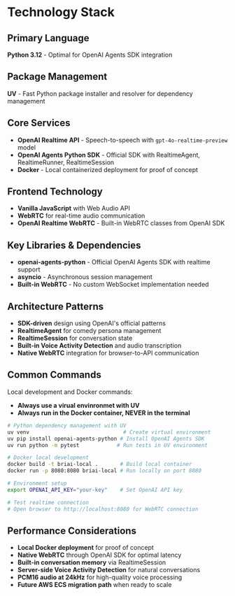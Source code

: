# Technology Stack

## Primary Language
**Python 3.12** - Optimal for OpenAI Agents SDK integration

## Package Management
**UV** - Fast Python package installer and resolver for dependency management

## Core Services
- **OpenAI Realtime API** - Speech-to-speech with `gpt-4o-realtime-preview` model
- **OpenAI Agents Python SDK** - Official SDK with RealtimeAgent, RealtimeRunner, RealtimeSession
- **Docker** - Local containerized deployment for proof of concept

## Frontend Technology
- **Vanilla JavaScript** with Web Audio API
- **WebRTC** for real-time audio communication
- **OpenAI Realtime WebRTC** - Built-in WebRTC classes from OpenAI SDK

## Key Libraries & Dependencies
- **openai-agents-python** - Official OpenAI Agents SDK with realtime support
- **asyncio** - Asynchronous session management
- **Built-in WebRTC** - No custom WebSocket implementation needed

## Architecture Patterns
- **SDK-driven** design using OpenAI's official patterns
- **RealtimeAgent** for comedy persona management
- **RealtimeSession** for conversation state
- **Built-in Voice Activity Detection** and audio transcription
- **Native WebRTC** integration for browser-to-API communication

## Common Commands
Local development and Docker commands:
- **Always use a virual envinronmet with UV**
- **Always run in the Docker container, NEVER in the terminal**

```bash
# Python dependency management with UV
uv venv                              # Create virtual environment
uv pip install openai-agents-python # Install OpenAI Agents SDK
uv run python -m pytest            # Run tests in UV environment

# Docker local development
docker build -t briai-local .       # Build local container
docker run -p 8080:8080 briai-local # Run locally on port 8080

# Environment setup
export OPENAI_API_KEY="your-key"    # Set OpenAI API key

# Test realtime connection
# Open browser to http://localhost:8080 for WebRTC connection
```

## Performance Considerations
- **Local Docker deployment** for proof of concept
- **Native WebRTC** through OpenAI SDK for optimal latency
- **Built-in conversation memory** via RealtimeSession
- **Server-side Voice Activity Detection** for natural conversations
- **PCM16 audio at 24kHz** for high-quality voice processing
- **Future AWS ECS migration path** when ready to scale
